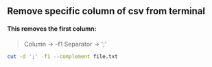 ## Remove specific column of csv from terminal

#### This removes the first column:

> Column    -> -f1
> Separator -> ';'

```sh
cut -d ';' -f1 --complement file.txt
```
